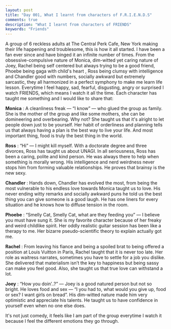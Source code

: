 ```yaml
---
layout: post
title: "Day 001, What I learnt from characters of F.R.I.E.N.D.S"
comments: true
description: "What I learnt from characters of FRIENDS"
keywords: "Friends"
---
```

A group of 6 reckless adults at The Central Perk Cafe, New York making their life happening and troublesome, this is how it all started. I have been a fan ever since and have binged it an infinite number of times. From the obsessive-compulsive nature of Monica, dim-witted yet caring nature of Joey, Rachel being self centered but always trying to be a good friend, Phoebe being gaga with child's heart , Ross being clumsy with intelligence and Chandler good with numbers, socially awkward but extremely sarcastic, they all harmonized in a perfect symphony to make me learn life lesson. Everytime I feel happy, sad, fearful, disgusting, angry or surprised I watch FRIENDS, which means I watch it all the time. Each character has taught me something and I would like to share that:

**Monica** : A cleanliness freak — “I know” — who glued the group as family. She is the mother of the group and like some mothers, she can be domineering and overbearing. Why not? She taught us that it's alright to let people down just to be yourself. Her habit of orderliness and planning tells us that always having a plan is the best way to live your life. And most important thing, food is truly the best thing in the world.

**Ross** : “Hi” — I might kill myself. With a doctorate degree and three divorces, Ross has taught us about UNAGI. In all seriousness, Ross has been a caring, polite and kind person. He was always there to help when something is morally wrong. His intelligence and nerd weirdness never stops him from forming valuable relationships. He proves that brainsy is the new sexy. 

**Chandler** : Hands down, Chandler has evolved the most, from being the most vulnerable to his endless love towards Monica taught us to love. His never ending witty remarks and socially awkward puns he told us the best thing you can give someone is a good laugh. He has one liners for every situation and he knows how to diffuse tension in the room.  

**Phoebe** : “Smelly Cat, Smelly Cat, what are they feeding you” —  I believe you must have sung it. She is my favorite character because of her freaky and weird childlike spirit. Her oddly realistic guitar session has been like a therapy to me. Her bizarre pseudo-scientific theory to explain actually got me.

**Rachel** : From leaving his fiance and being a spoiled brat to being offered a position at Louis Vuitton in Paris, Rachel taught that it is never too late. Her role as waitress narrates, sometimes you have to settle for a job you dislike. She delivered that materialism isn’t the key to happiness but being sassy can make you feel good. Also, she taught us that true love can withstand a lot.

**Joey** : “How you doin’..?” — Joey is a good natured person but not so bright. He loves food and sex — “I you had to, what would you give up, food or sex? I want girls on bread”. His dim-witted nature made him very optimistic and appreciate his talents. He taught us to have confidence in yourself even when no one else does.  


It's not just comedy, it feels like I am part of the group everytime I watch it because I feel the different emotions they go through. 